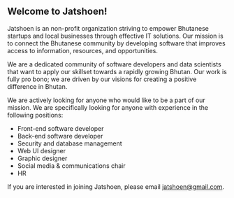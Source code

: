 ## Welcome to Jatshoen!

Jatshoen is an non-profit organization striving to empower Bhutanese startups and local businesses through effective IT solutions. Our mission is to connect the Bhutanese community by developing software that improves access to information, resources, and opportunities. 

We are a dedicated community of software developers and data scientists that want to apply our skillset towards a rapidly growing Bhutan. Our work is fully pro bono; we are driven by our visions for creating a positive difference in Bhutan. 

We are actively looking for anyone who would like to be a part of our mission. We are specifically looking for anyone with experience in the following positions:

* Front-end software developer
* Back-end software developer
* Security and database management
* Web UI designer
* Graphic designer
* Social media & communications chair
* HR

If you are interested in joining Jatshoen, please email jatshoen@gmail.com.

